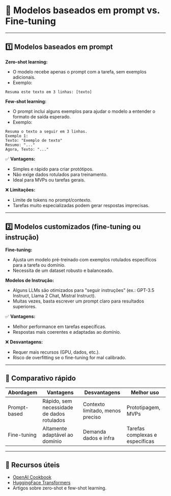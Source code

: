 # 📖 Modelos baseados em prompt vs. Fine-tuning

---

## 1️⃣ Modelos baseados em prompt

**Zero-shot learning:**  
- O modelo recebe apenas o prompt com a tarefa, sem exemplos adicionais.  
- Exemplo:  

```
Resuma este texto em 3 linhas: [texto]
```

**Few-shot learning:**  
- O prompt inclui alguns exemplos para ajudar o modelo a entender o formato de saída esperado.  
- Exemplo: 

```
Resuma o texto a seguir em 3 linhas.
Exemplo 1:
Texto: "Exemplo de texto"
Resumo: "..."
Agora, Texto: "..."
```

✅ **Vantagens:**  
- Simples e rápido para criar protótipos.  
- Não exige dados rotulados para treinamento.  
- Ideal para MVPs ou tarefas gerais.

❌ **Limitações:**  
- Limite de tokens no prompt/contexto.  
- Tarefas muito especializadas podem gerar respostas imprecisas.

---

## 2️⃣ Modelos customizados (fine-tuning ou instrução)

**Fine-tuning:**  
- Ajusta um modelo pré-treinado com exemplos rotulados específicos para a tarefa ou domínio.  
- Necessita de um dataset robusto e balanceado.

**Modelos de Instrução:**  
- Alguns LLMs são otimizados para "seguir instruções" (ex.: GPT-3.5 Instruct, Llama 2 Chat, Mistral Instruct).  
- Muitas vezes, basta escrever um prompt claro para resultados superiores.

✅ **Vantagens:**  
- Melhor performance em tarefas específicas.  
- Respostas mais coerentes e adaptadas ao domínio.

❌ **Desvantagens:**  
- Requer mais recursos (GPU, dados, etc.).  
- Risco de overfitting se o fine-tuning for mal calibrado.

---

## 🔄 Comparativo rápido

| Abordagem         | Vantagens                                    | Desvantagens                     | Melhor uso                |
|--------------------|----------------------------------------------|-----------------------------------|---------------------------|
| Prompt-based       | Rápido, sem necessidade de dados rotulados   | Contexto limitado, menos preciso | Prototipagem, MVPs       |
| Fine-tuning        | Altamente adaptável ao domínio               | Demanda dados e infra            | Tarefas complexas e específicas |

---

## 🔗 Recursos úteis

- [OpenAI Cookbook](https://github.com/openai/openai-cookbook)
- [HuggingFace Transformers](https://huggingface.co/docs/transformers/index)
- Artigos sobre zero-shot e few-shot learning.